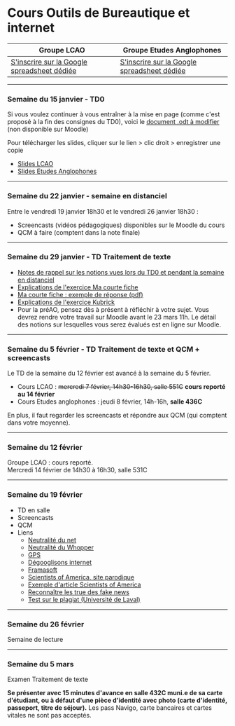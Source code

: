 # Cours Outils de Bureautique et internet 

Groupe LCAO | Groupe Etudes Anglophones  
------------ | -------------
[S'inscrire sur la Google spreadsheet dédiée](https://) | [S'inscrire sur la Google spreadsheet dédiée](https://)  

----

### Semaine du 15 janvier - TD0  
Si vous voulez continuer à vous entraîner à la mise en page (comme c'est proposé à la fin des consignes du TD0), voici le [document .odt à modifier](https://onedrive.live.com/embed?cid=1D5398B9BDC3F148&resid=1D5398B9BDC3F148%2155457&authkey=ACR9HKa-IAZfRYA&em=2) (non disponible sur Moodle)  

Pour télécharger les slides, cliquer sur le lien > clic droit > enregistrer une copie  
- [Slides LCAO](https://onedrive.live.com/embed?cid=1D5398B9BDC3F148&resid=1D5398B9BDC3F148%2155765&authkey=AHJPiZVjAaA80Es&em=2)  
- [Slides Etudes Anglophones](https://onedrive.live.com/embed?cid=1D5398B9BDC3F148&resid=1D5398B9BDC3F148%2155766&authkey=APPMDhbM8nokyNw&em=2)  

----

### Semaine du 22 janvier - semaine en distanciel  
Entre le vendredi 19 janvier 18h30 et le vendredi 26 janvier 18h30 :   
- Screencasts (vidéos pédagogiques) disponibles sur le Moodle du cours  
- QCM à faire (comptent dans la note finale)  

----

### Semaine du 29 janvier - TD Traitement de texte  
- [Notes de rappel sur les notions vues lors du TD0 et pendant la semaine en distanciel](https://goo.gl/Vje73U)
- [Explications de l'exercice Ma courte fiche](https://goo.gl/KqX1ao)
- [Ma courte fiche : exemple de réponse (pdf)](https://goo.gl/AjBrFE)
- [Explications de l'exercice Kubrick](https://goo.gl/RHvzJz)
- Pour la préAO, pensez dès à présent à réfléchir à votre sujet. Vous devrez rendre votre travail sur Moodle avant le 23 mars 11h. Le détail des notions sur lesquelles vous serez évalués est en ligne sur Moodle. 

----

### Semaine du 5 février - TD Traitement de texte et QCM + screencasts
Le TD de la semaine du 12 février est avancé à la semaine du 5 février. 

- Cours LCAO : ~~mercredi 7 février, 14h30-16h30, salle 551C~~ **cours reporté au 14 février**
- Cours Etudes anglophones : jeudi 8 février, 14h-16h, **salle 436C**

En plus, il faut regarder les screencasts et répondre aux QCM (qui comptent dans votre moyenne). 

----

### Semaine du 12 février  
Groupe LCAO : cours reporté.  
Mercredi 14 février de 14h30 à 16h30, salle 531C

----

### Semaine du 19 février

- TD en salle
- Screencasts
- QCM
- Liens 
    * [Neutralité du net](http://www.lemonde.fr/pixels/article/2017/12/14/les-etats-unis-abrogent-la-neutralite-du-net-un-principe-fondateur-d-internet_5229906_4408996.html)
    * [Neutralité du Whopper](https://www.presse-citron.net/whooper-comprendre-principe-de-neutralite-net/)
    * [GPS](https://www.numerama.com/tech/325146-comment-une-app-de-course-a-pied-pourrait-trahir-lemplacement-de-bases-militaires-secretes.html)
    * [Dégooglisons internet](https://degooglisons-internet.org/alternative)
    * [Framasoft](https://contributopia.org/fr/home/)
    * [Scientists of America, site parodique](http://www.scientistsofamerica.com/)
    * [Exemple d'article Scientists of America](http://www.scientistsofamerica.com/index.php?texte=107)
    * [Reconnaître les true des fake news](https://twitter.com/brutofficiel/status/962606144756711424)
    * [Test sur le plagiat (Université de Laval)](http://www.fsa.ulaval.ca/html/asp/plagiat/)
    

----

### Semaine du 26 février
Semaine de lecture

----

### Semaine du 5 mars
Examen Traitement de texte

**Se présenter avec 15 minutes d'avance en salle 432C muni.e de sa carte d'étudiant, ou à défaut d'une pièce d'identité avec photo (carte d'identité, passeport, titre de séjour).** Les pass Navigo, carte bancaires et cartes vitales ne sont pas acceptés. 
